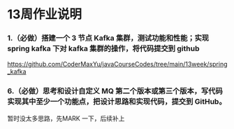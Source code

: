 # 13周作业说明 

### 1.（必做）搭建一个 3 节点 Kafka 集群，测试功能和性能；实现 spring kafka 下对 kafka 集群的操作，将代码提交到 github
https://github.com/CoderMaxYu/javaCourseCodes/tree/main/13week/spring_kafka

### 6.（必做）思考和设计自定义 MQ 第二个版本或第三个版本，写代码实现其中至少一个功能点，把设计思路和实现代码，提交到 GitHub。
暂时没太多思路，先MARK 一下，后续补上



